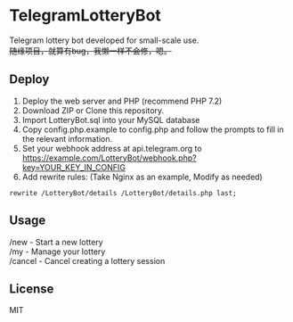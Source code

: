 # TelegramLotteryBot
Telegram lottery bot developed for small-scale use.<br>
~~随缘项目，就算有bug，我懒一样不会修，嗯。~~

## Deploy
1. Deploy the web server and PHP (recommend PHP 7.2)
2. Download ZIP or Clone this repository.
3. Import LotteryBot.sql into your MySQL database
4. Copy config.php.example to config.php and follow the prompts to fill in the relevant information.
5. Set your webhook address at api.telegram.org to https://example.com/LotteryBot/webhook.php?key=YOUR_KEY_IN_CONFIG
6. Add rewrite rules: (Take Nginx as an example, Modify as needed)
```
rewrite /LotteryBot/details /LotteryBot/details.php last;
```

## Usage
/new - Start a new lottery<br>
/my - Manage your lottery<br>
/cancel - Cancel creating a lottery session<br>

## License
MIT
